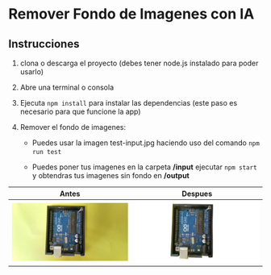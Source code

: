 # Remover Fondo de Imagenes con IA

## Instrucciones

1. clona o descarga el proyecto (debes tener node.js instalado para poder usarlo)

2. Abre una terminal o consola

2. Ejecuta `npm install` para instalar las dependencias (este paso es necesario para que funcione la app)

3. Remover el fondo de imagenes:
    - Puedes usar la imagen test-input.jpg haciendo uso del comando `npm run test`

    - Puedes poner tus imagenes en la carpeta **/input** ejecutar `npm start` y obtendras tus imagenes sin fondo en **/output**


| Antes | Despues |
|---|---|
|![](./test-input.jpeg) | ![](./public/test-output.webp) |
